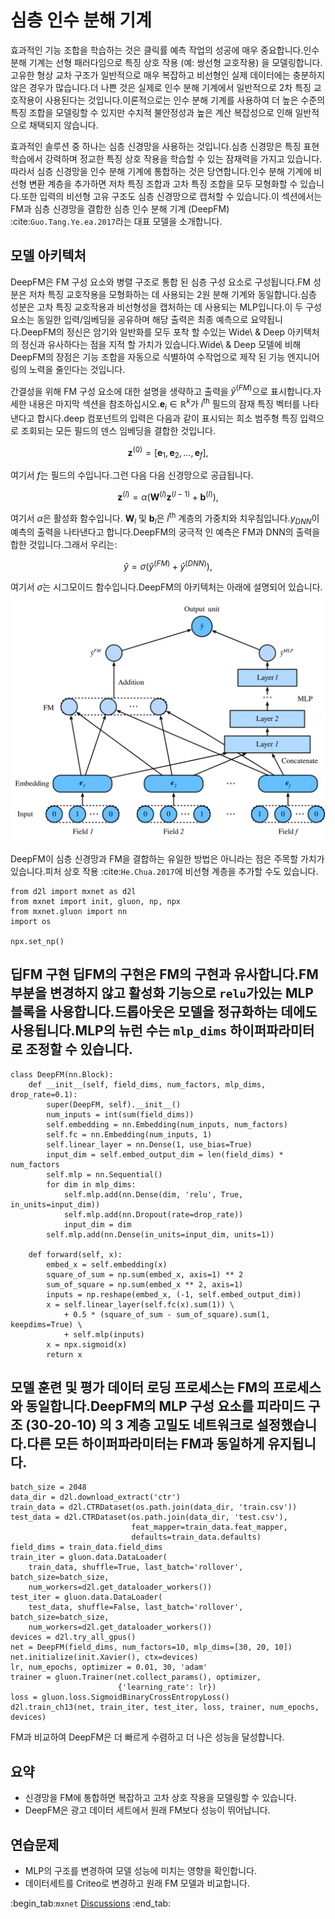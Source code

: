 # 심층 인수 분해 기계

효과적인 기능 조합을 학습하는 것은 클릭률 예측 작업의 성공에 매우 중요합니다.인수 분해 기계는 선형 패러다임으로 특징 상호 작용 (예: 쌍선형 교호작용) 을 모델링합니다.고유한 형상 교차 구조가 일반적으로 매우 복잡하고 비선형인 실제 데이터에는 충분하지 않은 경우가 많습니다.더 나쁜 것은 실제로 인수 분해 기계에서 일반적으로 2차 특징 교호작용이 사용된다는 것입니다.이론적으로는 인수 분해 기계를 사용하여 더 높은 수준의 특징 조합을 모델링할 수 있지만 수치적 불안정성과 높은 계산 복잡성으로 인해 일반적으로 채택되지 않습니다. 

효과적인 솔루션 중 하나는 심층 신경망을 사용하는 것입니다.심층 신경망은 특징 표현 학습에서 강력하며 정교한 특징 상호 작용을 학습할 수 있는 잠재력을 가지고 있습니다.따라서 심층 신경망을 인수 분해 기계에 통합하는 것은 당연합니다.인수 분해 기계에 비선형 변환 계층을 추가하면 저차 특징 조합과 고차 특징 조합을 모두 모형화할 수 있습니다.또한 입력의 비선형 고유 구조도 심층 신경망으로 캡처할 수 있습니다.이 섹션에서는 FM과 심층 신경망을 결합한 심층 인수 분해 기계 (DeepFM) :cite:`Guo.Tang.Ye.ea.2017`라는 대표 모델을 소개합니다. 

## 모델 아키텍처

DeepFM은 FM 구성 요소와 병렬 구조로 통합 된 심층 구성 요소로 구성됩니다.FM 성분은 저차 특징 교호작용을 모형화하는 데 사용되는 2원 분해 기계와 동일합니다.심층 성분은 고차 특징 교호작용과 비선형성을 캡처하는 데 사용되는 MLP입니다.이 두 구성 요소는 동일한 입력/임베딩을 공유하며 해당 출력은 최종 예측으로 요약됩니다.DeepFM의 정신은 암기와 일반화를 모두 포착 할 수있는 Wide\ & Deep 아키텍처의 정신과 유사하다는 점을 지적 할 가치가 있습니다.Wide\ & Deep 모델에 비해 DeepFM의 장점은 기능 조합을 자동으로 식별하여 수작업으로 제작 된 기능 엔지니어링의 노력을 줄인다는 것입니다. 

간결성을 위해 FM 구성 요소에 대한 설명을 생략하고 출력을 $\hat{y}^{(FM)}$으로 표시합니다.자세한 내용은 마지막 섹션을 참조하십시오.$\mathbf{e}_i \in \mathbb{R}^{k}$가 $i^\mathrm{th}$ 필드의 잠재 특징 벡터를 나타낸다고 합시다.deep 컴포넌트의 입력은 다음과 같이 표시되는 희소 범주형 특징 입력으로 조회되는 모든 필드의 덴스 임베딩을 결합한 것입니다. 

$$
\mathbf{z}^{(0)}  = [\mathbf{e}_1, \mathbf{e}_2, ..., \mathbf{e}_f],
$$

여기서 $f$는 필드의 수입니다.그런 다음 다음 신경망으로 공급됩니다. 

$$
\mathbf{z}^{(l)}  = \alpha(\mathbf{W}^{(l)}\mathbf{z}^{(l-1)} + \mathbf{b}^{(l)}),
$$

여기서 $\alpha$은 활성화 함수입니다. $\mathbf{W}_{l}$ 및 $\mathbf{b}_{l}$은 $l^\mathrm{th}$ 계층의 가중치와 치우침입니다.$y_{DNN}$이 예측의 출력을 나타낸다고 합니다.DeepFM의 궁극적 인 예측은 FM과 DNN의 출력을 합한 것입니다.그래서 우리는: 

$$
\hat{y} = \sigma(\hat{y}^{(FM)} + \hat{y}^{(DNN)}),
$$

여기서 $\sigma$는 시그모이드 함수입니다.DeepFM의 아키텍처는 아래에 설명되어 있습니다.![Illustration of the DeepFM model](../img/rec-deepfm.svg) 

DeepFM이 심층 신경망과 FM을 결합하는 유일한 방법은 아니라는 점은 주목할 가치가 있습니다.피처 상호 작용 :cite:`He.Chua.2017`에 비선형 계층을 추가할 수도 있습니다.

```{.python .input  n=2}
from d2l import mxnet as d2l
from mxnet import init, gluon, np, npx
from mxnet.gluon import nn
import os

npx.set_np()
```

## 딥FM 구현 딥FM의 구현은 FM의 구현과 유사합니다.FM 부분을 변경하지 않고 활성화 기능으로 `relu`가있는 MLP 블록을 사용합니다.드롭아웃은 모델을 정규화하는 데에도 사용됩니다.MLP의 뉴런 수는 `mlp_dims` 하이퍼파라미터로 조정할 수 있습니다.

```{.python .input  n=2}
class DeepFM(nn.Block):
    def __init__(self, field_dims, num_factors, mlp_dims, drop_rate=0.1):
        super(DeepFM, self).__init__()
        num_inputs = int(sum(field_dims))
        self.embedding = nn.Embedding(num_inputs, num_factors)
        self.fc = nn.Embedding(num_inputs, 1)
        self.linear_layer = nn.Dense(1, use_bias=True)
        input_dim = self.embed_output_dim = len(field_dims) * num_factors
        self.mlp = nn.Sequential()
        for dim in mlp_dims:
            self.mlp.add(nn.Dense(dim, 'relu', True, in_units=input_dim))
            self.mlp.add(nn.Dropout(rate=drop_rate))
            input_dim = dim
        self.mlp.add(nn.Dense(in_units=input_dim, units=1))

    def forward(self, x):
        embed_x = self.embedding(x)
        square_of_sum = np.sum(embed_x, axis=1) ** 2
        sum_of_square = np.sum(embed_x ** 2, axis=1)
        inputs = np.reshape(embed_x, (-1, self.embed_output_dim))
        x = self.linear_layer(self.fc(x).sum(1)) \
            + 0.5 * (square_of_sum - sum_of_square).sum(1, keepdims=True) \
            + self.mlp(inputs)
        x = npx.sigmoid(x)
        return x
```

## 모델 훈련 및 평가 데이터 로딩 프로세스는 FM의 프로세스와 동일합니다.DeepFM의 MLP 구성 요소를 피라미드 구조 (30-20-10) 의 3 계층 고밀도 네트워크로 설정했습니다.다른 모든 하이퍼파라미터는 FM과 동일하게 유지됩니다.

```{.python .input  n=4}
batch_size = 2048
data_dir = d2l.download_extract('ctr')
train_data = d2l.CTRDataset(os.path.join(data_dir, 'train.csv'))
test_data = d2l.CTRDataset(os.path.join(data_dir, 'test.csv'),
                           feat_mapper=train_data.feat_mapper,
                           defaults=train_data.defaults)
field_dims = train_data.field_dims
train_iter = gluon.data.DataLoader(
    train_data, shuffle=True, last_batch='rollover', batch_size=batch_size,
    num_workers=d2l.get_dataloader_workers())
test_iter = gluon.data.DataLoader(
    test_data, shuffle=False, last_batch='rollover', batch_size=batch_size,
    num_workers=d2l.get_dataloader_workers())
devices = d2l.try_all_gpus()
net = DeepFM(field_dims, num_factors=10, mlp_dims=[30, 20, 10])
net.initialize(init.Xavier(), ctx=devices)
lr, num_epochs, optimizer = 0.01, 30, 'adam'
trainer = gluon.Trainer(net.collect_params(), optimizer,
                        {'learning_rate': lr})
loss = gluon.loss.SigmoidBinaryCrossEntropyLoss()
d2l.train_ch13(net, train_iter, test_iter, loss, trainer, num_epochs, devices)
```

FM과 비교하여 DeepFM은 더 빠르게 수렴하고 더 나은 성능을 달성합니다. 

## 요약

* 신경망을 FM에 통합하면 복잡하고 고차 상호 작용을 모델링할 수 있습니다.
* DeepFM은 광고 데이터 세트에서 원래 FM보다 성능이 뛰어납니다.

## 연습문제

* MLP의 구조를 변경하여 모델 성능에 미치는 영향을 확인합니다.
* 데이터세트를 Criteo로 변경하고 원래 FM 모델과 비교합니다.

:begin_tab:`mxnet`
[Discussions](https://discuss.d2l.ai/t/407)
:end_tab:
